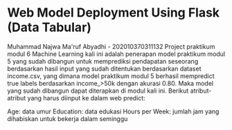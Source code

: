 # Web Model Deployment Using Flask (Data Tabular)

Muhammad Najwa Ma'ruf Abyadhi - 202010370311132
Project praktikum modul 6 Machine Learning kali ini adalah penerapan model praktikum modul 5 yang sudah dibangun untuk memprediksi pendapatan seseorang berdasarkan hasil input yang sudah ditentukan berdasarkan dataset income.csv, yang dimana model praktikum modul 5 berhasil mempredict true labels berdasarkan income_>50k dengan akurasi 0.80. Maka model yang sudah dibangun dapat diterapkan di modul kali ini. Berikut atribut-atribut yang harus diinput ke dalam web predict:

Age: data umur
Education: data edukasi
Hours per Week: jumlah jam yang dihabiskan untuk bekerja dalam seminggu
